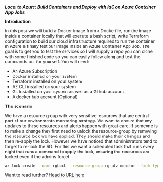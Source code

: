 ***Local to Azure: Build Containers and Deploy with IaC on Azure Container App Jobs***

**Introduction**

In this post we will build a Docker image from a Dockerfile, run the image inside a container locally that will execute a bash script, write Terraform configuration to build our cloud infrastructure required to run the container in Azure & finally test our image inside an Azure Container App Job. 
The goal is to get you to test the services so I will supply a repo you can clone with some finished code so you can easily follow along and test the commands out for yourself. You will need: 
- An Azure Subscription
- Docker installed on your system
- Terraform installed on your system
- AZ CLI installed on your system
- Git installed on your system as well as a Github account
- A docker hub account (Optional) 

**The scenario**

We have a resource group with very sensitive resources that are central part of our environments monitoring strategy. We want to ensure that any updates to these resources and alerts happen with great care. If someone is to make a change they first need to unlock the resource-group by removing the resource lock we have applied. 
They should make their changes and then re-apply the lock. However we have noticed that administrators tend to forget to re-lock the RG. For this we want a scheduled task that runs every night that runs a command to apply the lock, ensuring the resources are locked even if the admins forget. 

```bash
az lock create --name rgLock --resource-group rg-alz-monitor --lock-type ReadOnly
```

Want to read further? [Head to URL here](https://www.lindbergtech.com/developing-a-container-locally-deploy-to-azure-with-iac-and-run-it-inside-azure-container-app-jobs/)


